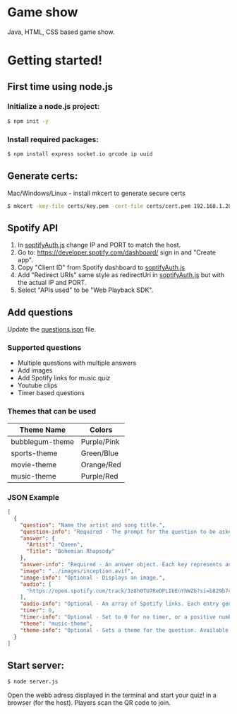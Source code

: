 # Game show
Java, HTML, CSS based game show. 

# Getting started!
## First time using node.js
### Initialize a node.js project:
```sh
$ npm init -y
```
### Install required packages:
```sh
$ npm install express socket.io qrcode ip uuid
```
## Generate certs:
Mac/Windows/Linux - install mkcert to generate secure certs
```sh
$ mkcert -key-file certs/key.pem -cert-file certs/cert.pem 192.168.1.209 localhost
```

## Spotify API
1. In [soptifyAuth.js](public/scripts/soptifyAuth.js) change IP and PORT to match the host.
2. Go to: https://developer.spotify.com/dashboard/ sign in and "Create app". 
3. Copy "Client ID" from Spotify dashboard to [soptifyAuth.js](public/scripts/soptifyAuth.js)
4. Add "Redirect URIs" same style as redirectUri in [soptifyAuth.js](public/scripts/soptifyAuth.js) but with the actual IP and PORT.
5. Select "APIs used" to be "Web Playback SDK".

## Add questions
Update the [questions.json](public/questions.json) file.

### Supported questions
* Multiple questions with multiple answers
* Add images
* Add Spotify links for music quiz
* Youtube clips
* Timer based questions

### Themes that can be used
| Theme Name        | Colors        |
|-------------------|--------------|
| bubblegum-theme  | Purple/Pink  |
| sports-theme     | Green/Blue   |
| movie-theme      | Orange/Red   |
| music-theme      | Purple/Red   |

### JSON Example
```json
[
  {
    "question": "Name the artist and song title.",
    "question-info": "Required - The prompt for the question to be asked.",
    "answer": {
      "Artist": "Queen",
      "Title": "Bohemian Rhapsody"
    },
    "answer-info": "Required - An answer object. Each key represents an input field placeholder.",
    "image": "../images/inception.avif",
    "image-info": "Optional - Displays an image.",
    "audio": [
      "https://open.spotify.com/track/3z8h0TU7ReDPLIbEnYhWZb?si=b829b7cc4c5b4f41"
    ],
    "audio-info": "Optional - An array of Spotify links. Each entry generates its own play button.",
    "timer": 0,
    "timer-info": "Optional - Set to 0 for no timer, or a positive number for a countdown in seconds.",
    "theme": "music-theme",
    "theme-info": "Optional - Sets a theme for the question. Available themes: 'bubblegum-theme' (purple/pink), 'sports-theme' (green/blue), 'movie-theme' (orange/red), 'music-theme' (purple/red)."
  }
]
```

## Start server:
```sh
$ node server.js
```

Open the webb adress displayed in the terminal and start your quiz! in a browser (for the host).
Players scan the QR code to join.
